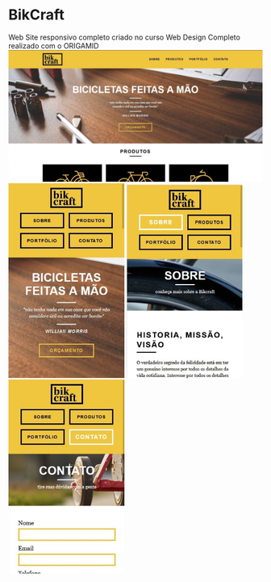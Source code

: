 # BikCraft
Web Site responsivo completo criado no curso Web Design Completo realizado com o ORIGAMID
<img src="https://github.com/luizjxcoder/BikCraft/blob/master/img/SharedScreenshot.jpg"/>
<img src="https://github.com/luizjxcoder/BikCraft/blob/master/img/SharedScreenshot2.jpg" width="230"/>
<img src="https://github.com/luizjxcoder/BikCraft/blob/master/img/SharedScreenshot3.jpg" width="230"/>
<img src="https://github.com/luizjxcoder/BikCraft/blob/master/img/SharedScreenshot4.jpg" width="230"/>
